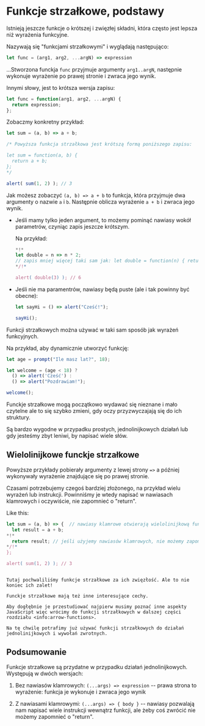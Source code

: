 # Funkcje strzałkowe, podstawy 

Istnieją jeszcze funkcje o krótszej i zwięzłej składni, która często jest lepsza niż wyrażenia funkcyjne.

Nazywają się "funkcjami strzałkowymi" i wyglądają następująco:

```js
let func = (arg1, arg2, ...argN) => expression
```

...Stworzona funckja `func` przyjmuje argumenty `arg1..argN`, następnie wykonuje wyrażenie po prawej stronie i zwraca jego wynik.

Innymi słowy, jest to krótsza wersja zapisu:

```js
let func = function(arg1, arg2, ...argN) {
  return expression;
};
```

Zobaczmy konkretny przykład:

```js run
let sum = (a, b) => a + b;

/* Powyższa funkcja strzałkowa jest krótszą formą poniższego zapisu:

let sum = function(a, b) {
  return a + b;
};
*/

alert( sum(1, 2) ); // 3
```

Jak możesz zobaczyć `(a, b) => a + b` to funkcja, która przyjmuje dwa argumenty o nazwie `a` i `b`. Następnie oblicza wyrażenie `a + b` i zwraca jego wynik.

- Jeśli mamy tylko jeden argument, to możemy pominąć nawiasy wokół parametrów, czyniąc zapis jeszcze krótszym.

    Na przykład:

    ```js run
    *!*
    let double = n => n * 2;
    // zapis mniej więcej taki sam jak: let double = function(n) { return n * 2 }
    */!*

    alert( double(3) ); // 6
    ```

- Jeśli nie ma paramentrów, nawiasy będą puste (ale i tak powinny być obecne):

    ```js run
    let sayHi = () => alert("Cześć!");

    sayHi();
    ```

Funkcji strzałkowych można używać w taki sam sposób jak wyrażeń funkcyjnych.

Na przykład, aby dynamicznie utworzyć funkcję:

```js run
let age = prompt("Ile masz lat?", 18); 

let welcome = (age < 18) ?
  () => alert('Cześć') :
  () => alert("Pozdrawiam!");

welcome(); 
```

Funckje strzałkowe mogą początkowo wydawać się nieznane i mało czytelne ale to się szybko zmieni, gdy oczy przyzwyczajają się do ich struktury.

Są bardzo wygodne w przypadku prostych, jednolinijkowych działań lub gdy jesteśmy zbyt leniwi, by napisać wiele słów.

## Wielolinijkowe funckje strzałkowe

Powyższe przykłady pobierały argumenty z lewej strony `=>` a później wykonywały wyrażenie znajdujące się po prawej stronie. 

Czasami potrzebujemy czegoś bardziej złożonego, na przykład wielu wyrażeń lub instrukcji. Powinniśmy je wtedy napisać w nawiasach klamrowych i oczywiście, nie zapomnieć o "return".

Like this:

```js run
let sum = (a, b) => {  // nawiasy klamrowe otwierają wielolinijkową funkcję
  let result = a + b;
*!*
  return result; // jeśli użyjemy nawiasów klamrowych, nie możemy zapomnieć o „return” 
*/!*
};

alert( sum(1, 2) ); // 3
```

```smart header="Inne zalety"

Tutaj pochwaliliśmy funkcje strzałkowe za ich zwięzłość. Ale to nie koniec ich zalet!

Funckje strzałkowe mają też inne interesujące cechy.

Aby dogłębnie je przestudiować najpierw musimy poznać inne aspekty JavaScript więc wrócimy do funkcji strzałkowych w dalszej części rozdziału <info:arrow-functions>.

Na tę chwilę potrafimy już używać funkcji strzałkowych do działań jednolinijkowych i wywołań zwrotnych.

```

## Podsumowanie

Funkcje strzałkowe są przydatne w przypadku działań jednolinijkowych. Występują w dwóch wersjach:

1. Bez nawiasów klamrowych: `(...args) => expression` -- prawa strona to wyrażenie: funkcja je wykonuje i zwraca jego wynik

2. Z nawiasami klamrowymi: `(...args) => { body }` -- nawiasy pozwalają nam napisać wiele instrukcji wewnątrz funkcji, ale żeby coś zwrócić nie możemy zapomnieć o "return". 
